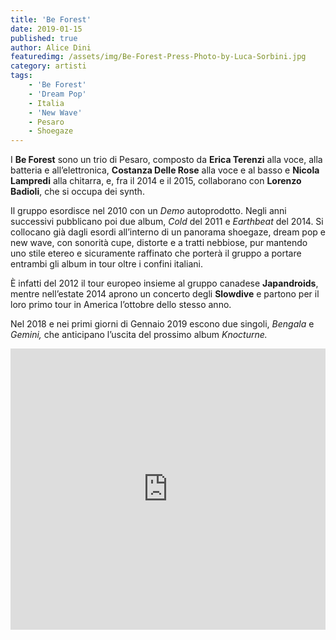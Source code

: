 ```yaml
---
title: 'Be Forest'
date: 2019-01-15
published: true
author: Alice Dini
featuredimg: /assets/img/Be-Forest-Press-Photo-by-Luca-Sorbini.jpg
category: artisti
tags:
    - 'Be Forest'
    - 'Dream Pop'
    - Italia
    - 'New Wave'
    - Pesaro
    - Shoegaze
---
```


I **Be Forest** sono un trio di Pesaro, composto da **Erica Terenzi** alla voce, alla batteria e all’elettronica, **Costanza Delle Rose** alla voce e al basso e **Nicola Lampredi** alla chitarra, e, fra il 2014 e il 2015, collaborano con **Lorenzo Badioli**, che si occupa dei synth.

Il gruppo esordisce nel 2010 con un *Demo* autoprodotto. Negli anni successivi pubblicano poi due album, *Cold* del 2011 e *Earthbeat* del 2014. Si collocano già dagli esordi all’interno di un panorama shoegaze, dream pop e new wave, con sonorità cupe, distorte e a tratti nebbiose, pur mantendo uno stile etereo e sicuramente raffinato che porterà il gruppo a portare entrambi gli album in tour oltre i confini italiani.

È infatti del 2012 il tour europeo insieme al gruppo canadese **Japandroids**, mentre nell’estate 2014 aprono un concerto degli **Slowdive** e partono per il loro primo tour in America l’ottobre dello stesso anno.

Nel 2018 e nei primi giorni di Gennaio 2019 escono due singoli, *Bengala* e *Gemini,* che anticipano l’uscita del prossimo album *Knocturne.*

<iframe frameborder="no" height="450" scrolling="no" src="http://w.soundcloud.com/player/?url=http%3A//api.soundcloud.com/playlists/686555277&color=%23000000&auto_play=false&hide_related=false&show_comments=true&show_user=true&show_reposts=false&show_teaser=true&visual=true" width="100%"></iframe>
